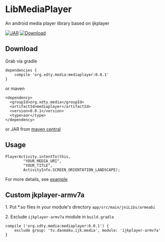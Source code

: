 # LibMediaPlayer
An android media player library based on ijkplayer

[![JAR](https://img.shields.io/maven-central/v/org.xdty.media/mediaplayer.svg)](http://central.maven.org/maven2/org/xdty/media/mediaplayer/)
[ ![Download](https://api.bintray.com/packages/xdtianyu/maven/mediaplayer/images/download.svg) ](https://bintray.com/xdtianyu/maven/mediaplayer/_latestVersion)

## Download

Grab via gradle

```
dependencies {
    compile 'org.xdty.media:mediaplayer:0.0.1'
}
```

or maven

```
<dependency>
  <groupId>org.xdty.media</groupId>
  <artifactId>mediaplayer</artifactId>
  <version>0.0.1</version>
  <type>aar</type>
</dependency>
```

or JAR from [maven central](http://central.maven.org/maven2/org/xdty/media/mediaplayer/)

## Usage

```
PlayerActivity.intentTo(this,
        "YOUR_MEDIA_URI",
        "YOUR_TITLE",
        ActivityInfo.SCREEN_ORIENTATION_LANDSCAPE);
```

For more details, see [example](https://github.com/xdtianyu/LibMediaPlayer/tree/master/example)

## Custom jkplayer-armv7a

1\. Put *.so files in your module's directory `app/src/main/jniLibs/armeabi`

2\. Exclude `ijkplayer-armv7a` module in `build.gradle`

```
compile ('org.xdty.media:mediaplayer:0.0.1') {
    exclude group: 'tv.danmaku.ijk.media', module: 'ijkplayer-armv7a'
}
```
